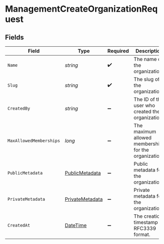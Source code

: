 # ManagementCreateOrganizationRequest


## Fields

| Field                                                                                 | Type                                                                                  | Required                                                                              | Description                                                                           |
| ------------------------------------------------------------------------------------- | ------------------------------------------------------------------------------------- | ------------------------------------------------------------------------------------- | ------------------------------------------------------------------------------------- |
| `Name`                                                                                | *string*                                                                              | :heavy_check_mark:                                                                    | The name of the organization.                                                         |
| `Slug`                                                                                | *string*                                                                              | :heavy_check_mark:                                                                    | The slug of the organization.                                                         |
| `CreatedBy`                                                                           | *string*                                                                              | :heavy_minus_sign:                                                                    | The ID of the user who created the organization.                                      |
| `MaxAllowedMemberships`                                                               | *long*                                                                                | :heavy_minus_sign:                                                                    | The maximum allowed memberships for the organization.                                 |
| `PublicMetadata`                                                                      | [PublicMetadata](../../Models/Components/PublicMetadata.md)                           | :heavy_minus_sign:                                                                    | Public metadata for the organization.                                                 |
| `PrivateMetadata`                                                                     | [PrivateMetadata](../../Models/Components/PrivateMetadata.md)                         | :heavy_minus_sign:                                                                    | Private metadata for the organization.                                                |
| `CreatedAt`                                                                           | [DateTime](https://learn.microsoft.com/en-us/dotnet/api/system.datetime?view=net-5.0) | :heavy_minus_sign:                                                                    | The creation timestamp in RFC3339 format.                                             |